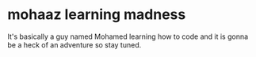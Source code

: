 # mohaaz learning madness

It's basically a guy named Mohamed learning how to code and it is gonna be a heck of an adventure so stay tuned.
